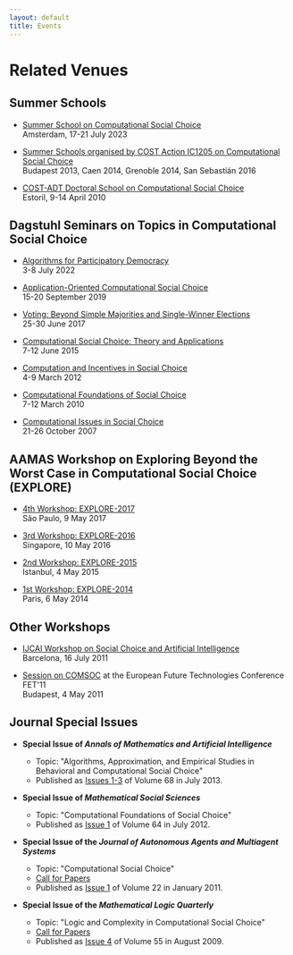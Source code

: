 ```yaml
---
layout: default
title: Events
---
```


# Related Venues

## Summer Schools
  - [Summer School on Computational Social Choice](https://events.illc.uva.nl/comsoc-school-2023/)  
    Amsterdam, 17-21 July 2023

  - [Summer Schools organised by COST Action IC1205 on Computational Social Choice](https://archive.illc.uva.nl/COST-IC1205/Events/Action-Summer-Schools/)  
    Budapest 2013, Caen 2014, Grenoble 2014, San Sebasti&aacute;n 2016

  - [COST-ADT Doctoral School on Computational Social Choice](estoril-2010/)  
    Estoril, 9-14 April 2010

    
## Dagstuhl Seminars on Topics in Computational Social Choice
  - [Algorithms for Participatory Democracy](http://www.dagstuhl.de/22271/)  
    3-8 July 2022

  - [Application-Oriented Computational Social Choice](http://www.dagstuhl.de/19381/)  
    15-20 September 2019

  - [Voting: Beyond Simple Majorities and Single-Winner Elections](http://www.dagstuhl.de/17261/)  
    25-30 June 2017

  - [Computational Social Choice: Theory and Applications](http://www.dagstuhl.de/15241/)  
    7-12 June 2015

  - [Computation and Incentives in Social Choice](http://www.dagstuhl.de/12101/)  
    4-9 March 2012

  - [Computational Foundations of Social Choice](http://www.dagstuhl.de/10101/)  
    7-12 March 2010

  - [Computational Issues in Social Choice](http://www.dagstuhl.de/07431/)  
    21-26 October 2007

    
## AAMAS Workshop on Exploring Beyond the Worst Case in Computational Social Choice (EXPLORE)
 - [4th Workshop: EXPLORE-2017](http://www.explore-2017.preflib.org/)  
    S&atilde;o Paulo, 9 May 2017

  - [3rd Workshop: EXPLORE-2016](http://www.explore-2016.preflib.org/)  
    Singapore, 10 May 2016

  - [2nd Workshop: EXPLORE-2015](http://www.explore-2015.preflib.org/)  
    Istanbul, 4 May 2015

  - [1st Workshop: EXPLORE-2014](http://www.explore14.preflib.org/)  
    Paris, 6 May 2014

## Other Workshops
  - [IJCAI Workshop on Social Choice and Artificial Intelligence](IJCAI-2011/)  
    Barcelona, 16 July 2011

  - [Session on COMSOC](http://research.illc.uva.nl/COMSOC/FET11/) at the European Future Technologies Conference FET'11  
    Budapest, 4 May 2011

## Journal Special Issues

- **Special Issue of *Annals of Mathematics and Artificial Intelligence***
  - Topic: "Algorithms, Approximation, and Empirical Studies in Behavioral and Computational Social Choice"
  - Published as [Issues 1-3](http://link.springer.com/journal/10472/68/1/page/1) of Volume 68 in July 2013.

- **Special Issue of *Mathematical Social Sciences***
  - Topic: "Computational Foundations of Social Choice"
  - Published as [Issue 1](https://www.sciencedirect.com/journal/mathematical-social-sciences/vol/64/issue/1) of Volume 64 in July 2012.

- **Special Issue of the *Journal of Autonomous Agents and Multiagent Systems***
  - Topic: "Computational Social Choice"
  - [Call for Papers](assets/docs/jaamas-flyer.pdf)
  - Published as [Issue 1](https://link.springer.com/journal/10458/volumes-and-issues/22-1) of Volume 22 in January 2011.

- **Special Issue of the *Mathematical Logic Quarterly***
  - Topic: "Logic and Complexity in Computational Social Choice"
  - [Call for Papers](http://ccc.cs.uni-duesseldorf.de/~rothe/MLQ-special-issue-CFP)
  - Published as [Issue 4](https://onlinelibrary.wiley.com/toc/15213870/2009/55/4) of Volume 55 in August 2009.
